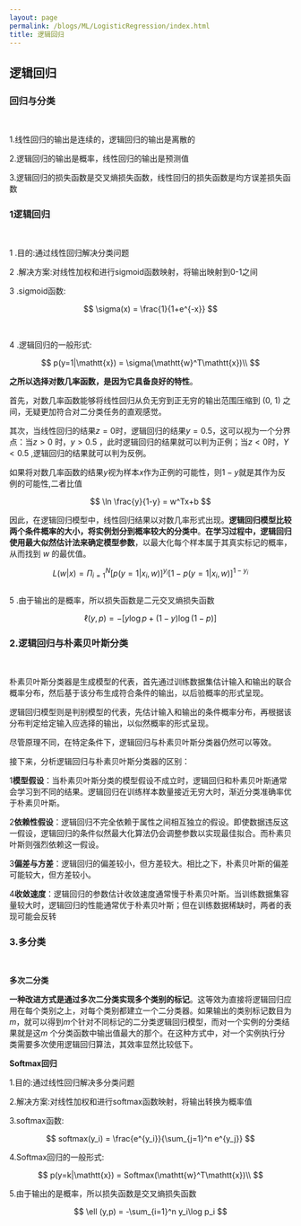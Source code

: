 ```yaml
---
layout: page
permalink: /blogs/ML/LogisticRegression/index.html
title: 逻辑回归
---
```



## 逻辑回归

### 回归与分类

<br>

1.线性回归的输出是连续的，逻辑回归的输出是离散的<br>

2.逻辑回归的输出是概率，线性回归的输出是预测值<br>

3.逻辑回归的损失函数是交叉熵损失函数，线性回归的损失函数是均方误差损失函数<br>

### 1逻辑回归

<br>

1 .目的:通过线性回归解决分类问题<br>

2 .解决方案:对线性加权和进行sigmoid函数映射，将输出映射到0-1之间<br>

3 .sigmoid函数:<br>

$$
\sigma(x) = \frac{1}{1+e^{-x}}
$$

<br>

4 .逻辑回归的一般形式:<br>

$$
p(y=1|\mathtt{x}) = \sigma(\mathtt{w}^T\mathtt{x})\\
$$

**之所以选择对数几率函数，是因为它具备良好的特性**。<br>

首先，对数几率函数能够将线性回归从负无穷到正无穷的输出范围压缩到 (0, 1) 之间，无疑更加符合对二分类任务的直观感觉。<br>

其次，当线性回归的结果$z=0$时，逻辑回归的结果$y =0.5$，这可以视为一个分界点：当$z>0$ 时，$y>0.5$ ，此时逻辑回归的结果就可以判为正例；当$z<0$时，$Y<0.5$ ,逻辑回归的结果就可以判为反例。<br>

如果将对数几率函数的结果$y$视为样本$x$作为正例的可能性，则$1-y$就是其作为反例的可能性,二者比值<br>

$$
\ln \frac{y}{1-y} = w^Tx+b
$$

因此，在逻辑回归模型中，线性回归结果以对数几率形式出现。**逻辑回归模型比较两个条件概率的大小，将实例划分到概率较大的分类中**。**在学习过程中，逻辑回归使用最大似然估计法来确定模型参数**，以最大化每个样本属于其真实标记的概率，从而找到 $w$ 的最优值。<br>

$$
L(w|x) = \Pi_{i=1}^N[p(y=1|x_i,w)]^{y_i} [1-p(y=1|x_i,w)]^{1-y_i}
$$
<br>
5 .由于输出的是概率，所以损失函数是二元交叉熵损失函数<br>

$$
\ell (y,p) = -[y\log p+(1-y)\log (1-p)]
$$

### 2.逻辑回归与朴素贝叶斯分类

<br>

朴素贝叶斯分类器是生成模型的代表，首先通过训练数据集估计输入和输出的联合概率分布，然后基于该分布生成符合条件的输出，以后验概率的形式呈现。<br>

逻辑回归模型则是判别模型的代表，先估计输入和输出的条件概率分布，再根据该分布判定给定输入应选择的输出，以似然概率的形式呈现。<br>

尽管原理不同，在特定条件下，逻辑回归与朴素贝叶斯分类器仍然可以等效。<br>

接下来，分析逻辑回归与朴素贝叶斯分类器的区别：<br>

1**模型假设**：当朴素贝叶斯分类的模型假设不成立时，逻辑回归和朴素贝叶斯通常会学习到不同的结果。逻辑回归在训练样本数量接近无穷大时，渐近分类准确率优于朴素贝叶斯。<br>

2**依赖性假设**：逻辑回归不完全依赖于属性之间相互独立的假设。即使数据违反这一假设，逻辑回归的条件似然最大化算法仍会调整参数以实现最佳拟合。而朴素贝叶斯则强烈依赖这一假设。<br>

3**偏差与方差**：逻辑回归的偏差较小，但方差较大。相比之下，朴素贝叶斯的偏差可能较大，但方差较小。<br>

4**收敛速度**：逻辑回归的参数估计收敛速度通常慢于朴素贝叶斯。当训练数据集容量较大时，逻辑回归的性能通常优于朴素贝叶斯；但在训练数据稀缺时，两者的表现可能会反转<br>

### 3.多分类

<br>

**多次二分类**<br>

**一种改进方式是通过多次二分类实现多个类别的标记**。这等效为直接将逻辑回归应用在每个类别之上，对每个类别都建立一个二分类器。如果输出的类别标记数目为$m$，就可以得到$m$个针对不同标记的二分类逻辑回归模型，而对一个实例的分类结果就是这$m$ 个分类函数中输出值最大的那个。在这种方式中，对一个实例执行分类需要多次使用逻辑回归算法，其效率显然比较低下。<br>

**Softmax回归**<br>

1.目的:通过线性回归解决多分类问题<br>

2.解决方案:对线性加权和进行softmax函数映射，将输出转换为概率值<br>

3.softmax函数:<br>

$$
softmax(y_i) = \frac{e^{y_i}}{\sum_{j=1}^n e^{y_j}}
$$

4.Softmax回归的一般形式:<br>

$$
p(y=k|\mathtt{x}) = Softmax(\mathtt{w}^T\mathtt{x})\\
$$

5.由于输出的是概率，所以损失函数是交叉熵损失函数<br>

$$
\ell (y,p) = -\sum_{i=1}^n y_i\log p_i
$$
